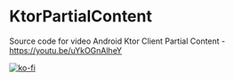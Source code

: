 # KtorPartialContent
Source code for video Android Ktor Client Partial Content - https://youtu.be/uYkOGnAlheY

[![ko-fi](https://ko-fi.com/img/githubbutton_sm.svg)](https://ko-fi.com/N4N1H8OH4)
